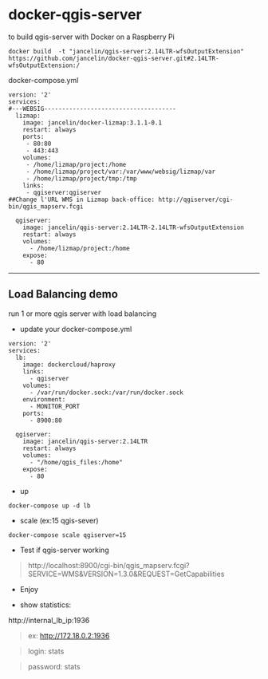 # docker-qgis-server


to build qgis-server with Docker on a Raspberry Pi

```
docker build  -t "jancelin/qgis-server:2.14LTR-wfsOutputExtension" https://github.com/jancelin/docker-qgis-server.git#2.14LTR-wfsOutputExtension:/
```

docker-compose.yml

```
version: '2'
services:
#---WEBSIG-------------------------------------
  lizmap:
    image: jancelin/docker-lizmap:3.1.1-0.1
    restart: always
    ports:
     - 80:80
     - 443:443
    volumes:
     - /home/lizmap/project:/home
     - /home/lizmap/project/var:/var/www/websig/lizmap/var
     - /home/lizmap/project/tmp:/tmp
    links:
     - qgiserver:qgiserver
##Change l'URL WMS in Lizmap back-office: http://qgiserver/cgi-bin/qgis_mapserv.fcgi

  qgiserver:
    image: jancelin/qgis-server:2.14LTR-2.14LTR-wfsOutputExtension
    restart: always
    volumes:
      - /home/lizmap/project:/home
    expose:
      - 80

```

----------------------------------------
Load Balancing demo
-------------------

run 1 or more qgis server with load balancing

* update your docker-compose.yml

```
version: '2'
services:
  lb:
    image: dockercloud/haproxy
    links:
      - qgiserver
    volumes:
      - /var/run/docker.sock:/var/run/docker.sock
    environment:
      - MONITOR_PORT
    ports:
      - 8900:80
      
  qgiserver:
    image: jancelin/qgis-server:2.14LTR
    restart: always
    volumes:
      - "/home/qgis_files:/home"
    expose:
      - 80
```

* up

```
docker-compose up -d lb
```

* scale (ex:15 qgis-sever)

```
docker-compose scale qgiserver=15
```

* Test if qgis-server working

> http://localhost:8900/cgi-bin/qgis_mapserv.fcgi?SERVICE=WMS&VERSION=1.3.0&REQUEST=GetCapabilities

* Enjoy

* show statistics:

http://internal_lb_ip:1936

>ex: http://172.18.0.2:1936

> login: stats

> password: stats



